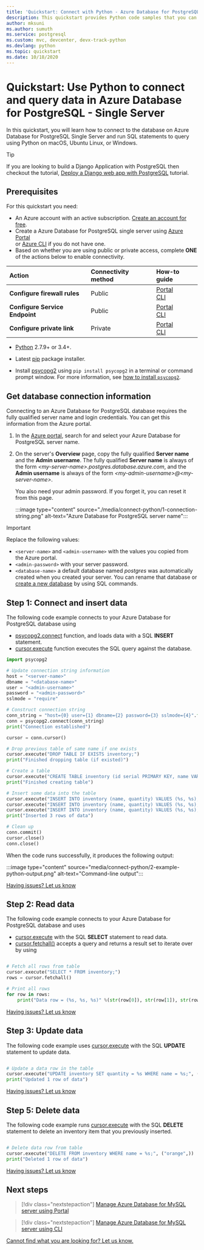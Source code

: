 ```yaml
---
title: 'Quickstart: Connect with Python - Azure Database for PostgreSQL - Single Server'
description: This quickstart provides Python code samples that you can use to connect and query data from Azure Database for PostgreSQL - Single Server.
author: mksuni
ms.author: sumuth
ms.service: postgresql
ms.custom: mvc, devcenter, devx-track-python
ms.devlang: python
ms.topic: quickstart
ms.date: 10/18/2020
---
```


# Quickstart: Use Python to connect and query data in Azure Database for PostgreSQL - Single Server

In this quickstart, you will learn how to connect to the database on Azure Database for PostgreSQL Single Server and run SQL statements to query using Python on macOS, Ubuntu Linux, or Windows.

> [!TIP]
> If you are looking to build a Django Application with PostgreSQL then checkout the tutorial, [Deploy a Django web app with PostgreSQL](../app-service/containers/tutorial-python-postgresql-app.md) tutorial.


## Prerequisites
For this quickstart you need:

- An Azure account with an active subscription. [Create an account for free](https://azure.microsoft.com/free).
- Create a Azure Database for PostgreSQL single server using [Azure Portal](./quickstart-create-server-database-portal.md) <br/> or [Azure CLI](./quickstart-create-server-database-azure-cli.md) if you do not have one.
- Based on whether you are using public or private access, complete **ONE** of the actions below to enable connectivity.

|Action| Connectivity method|How-to guide|
|:--------- |:--------- |:--------- |
| **Configure firewall rules** | Public | [Portal](./howto-manage-firewall-using-portal.md) <br/> [CLI](./howto-manage-firewall-using-cli.md)|
| **Configure Service Endpoint** | Public | [Portal](./howto-manage-vnet-using-portal.md) <br/> [CLI](./howto-manage-vnet-using-cli.md)|
| **Configure private link** | Private | [Portal](./howto-configure-privatelink-portal.md) <br/> [CLI](./howto-configure-privatelink-cli.md) |


- [Python](https://www.python.org/downloads/) 2.7.9+ or 3.4+.

- Latest [pip](https://pip.pypa.io/en/stable/installing/) package installer.
- Install [psycopg2](https://pypi.python.org/pypi/psycopg2/) using `pip install psycopg2` in a terminal or command prompt window. For more information, see [how to install `psycopg2`](http://initd.org/psycopg/docs/install.html).

## Get database connection information
Connecting to an Azure Database for PostgreSQL database requires the fully qualified server name and login credentials. You can get this information from the Azure portal.

1. In the [Azure portal](https://portal.azure.com/), search for and select your Azure Database for PostgreSQL server name.
1. On the server's **Overview** page, copy the fully qualified **Server name** and the **Admin username**. The fully qualified **Server name** is always of the form *\<my-server-name>.postgres.database.azure.com*, and the **Admin username** is always of the form *\<my-admin-username>@\<my-server-name>*.

   You also need your admin password. If you forget it, you can reset it from this page.

   :::image type="content" source="./media/connect-python/1-connection-string.png" alt-text="Azure Database for PostgreSQL server name":::

> [!IMPORTANT]
>  Replace the following values:
>   - `<server-name>` and `<admin-username>` with the values you copied from the Azure portal.
>   - `<admin-password>` with your server password.
>   - `<database-name>` a default database named *postgres* was automatically created when you created your server. You can rename that database or [create a new database](https://www.postgresql.org/docs/9.0/sql-createdatabase.html) by using SQL commands.

## Step 1: Connect and insert data
The following code example connects to your Azure Database for PostgreSQL database using
-  [psycopg2.connect](http://initd.org/psycopg/docs/connection.html) function, and loads data with a SQL **INSERT** statement.
- [cursor.execute](http://initd.org/psycopg/docs/cursor.html#execute) function executes the SQL query against the database.

```Python
import psycopg2

# Update connection string information
host = "<server-name>"
dbname = "<database-name>"
user = "<admin-username>"
password = "<admin-password>"
sslmode = "require"

# Construct connection string
conn_string = "host={0} user={1} dbname={2} password={3} sslmode={4}".format(host, user, dbname, password, sslmode)
conn = psycopg2.connect(conn_string)
print("Connection established")

cursor = conn.cursor()

# Drop previous table of same name if one exists
cursor.execute("DROP TABLE IF EXISTS inventory;")
print("Finished dropping table (if existed)")

# Create a table
cursor.execute("CREATE TABLE inventory (id serial PRIMARY KEY, name VARCHAR(50), quantity INTEGER);")
print("Finished creating table")

# Insert some data into the table
cursor.execute("INSERT INTO inventory (name, quantity) VALUES (%s, %s);", ("banana", 150))
cursor.execute("INSERT INTO inventory (name, quantity) VALUES (%s, %s);", ("orange", 154))
cursor.execute("INSERT INTO inventory (name, quantity) VALUES (%s, %s);", ("apple", 100))
print("Inserted 3 rows of data")

# Clean up
conn.commit()
cursor.close()
conn.close()
```

When the code runs successfully, it produces the following output:

:::image type="content" source="media/connect-python/2-example-python-output.png" alt-text="Command-line output":::


[Having issues? Let us know](https://aka.ms/postgres-doc-feedback)

## Step 2: Read data
The following code example connects to your Azure Database for PostgreSQL database and uses
- [cursor.execute](http://initd.org/psycopg/docs/cursor.html#execute) with the SQL **SELECT** statement to read data.
- [cursor.fetchall()](http://initd.org/psycopg/docs/cursor.html#cursor.fetchall) accepts a query and returns a result set to iterate over by using

```Python

# Fetch all rows from table
cursor.execute("SELECT * FROM inventory;")
rows = cursor.fetchall()

# Print all rows
for row in rows:
    print("Data row = (%s, %s, %s)" %(str(row[0]), str(row[1]), str(row[2])))


```
[Having issues? Let us know](https://aka.ms/postgres-doc-feedback)

## Step 3: Update data
The following code example uses [cursor.execute](http://initd.org/psycopg/docs/cursor.html#execute) with the SQL **UPDATE** statement to update data.

```Python

# Update a data row in the table
cursor.execute("UPDATE inventory SET quantity = %s WHERE name = %s;", (200, "banana"))
print("Updated 1 row of data")

```
[Having issues? Let us know](https://aka.ms/postgres-doc-feedback)

## Step 5: Delete data
The following code example runs [cursor.execute](http://initd.org/psycopg/docs/cursor.html#execute) with the SQL **DELETE** statement to delete an inventory item that you previously inserted.

```Python

# Delete data row from table
cursor.execute("DELETE FROM inventory WHERE name = %s;", ("orange",))
print("Deleted 1 row of data")

```
[Having issues? Let us know](https://aka.ms/postgres-doc-feedback)

## Next steps
> [!div class="nextstepaction"]
> [Manage Azure Database for MySQL server using Portal](./howto-create-manage-server-portal.md)<br/>

> [!div class="nextstepaction"]
> [Manage Azure Database for MySQL server using CLI](./how-to-manage-server-cli.md)

[Cannot find what you are looking for? Let us know.](https://aka.ms/postgres-doc-feedback)
